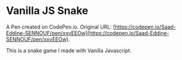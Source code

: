 # Vanilla JS Snake

A Pen created on CodePen.io. Original URL: [https://codepen.io/Saad-Eddine-SENNOUF/pen/xxvEEOw](https://codepen.io/Saad-Eddine-SENNOUF/pen/xxvEEOw).

This is a snake game I made with Vanilla Javascript.